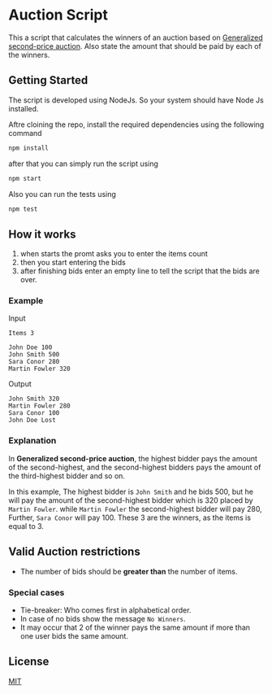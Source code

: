 # Auction Script

This a script that calculates the winners of an auction based on [Generalized second-price auction](https://en.wikipedia.org/wiki/Generalized_second-price_auction). Also state the amount that should be paid by each of the winners.


## Getting Started

The script is developed using NodeJs. So your system should have Node Js installed.

Aftre cloining the repo, install the required dependencies using the following command

```sh
npm install
```

after that you can simply run the script using
```sh
npm start
```

Also you can run the tests using
```sh
npm test
```


## How it works

1. when starts the promt asks you to enter the items count
2. then you start entering the bids
3. after finishing bids enter an empty line to tell the script that the bids are over.


### Example

Input

```
Items 3

John Doe 100
John Smith 500
Sara Conor 280
Martin Fowler 320

```

Output

```
John Smith 320
Martin Fowler 280
Sara Conor 100
John Doe Lost
```

### **Explanation**

In **Generalized second-price auction**, the highest bidder pays the amount of the second-highest, and the second-highest bidders pays the amount of the third-highest bidder and so on.

In this example, The highest bidder is `John Smith` and he bids 500, but he will pay the amount of the second-highest bidder which is 320 placed by `Martin Fowler`. while `Martin Fowler` the second-highest bidder will pay 280, Further, `Sara Conor` will pay 100. These 3 are the winners, as the items is equal to 3.


## Valid Auction restrictions

- The number of bids should be **greater than** the number of items.


### **Special cases**

- Tie-breaker: Who comes first in alphabetical order.
- In case of no bids show the message `No Winners`.
- It may occur that 2 of the winner pays the same amount if more than one user bids the same amount. 


## License
[MIT](https://choosealicense.com/licenses/mit/)

